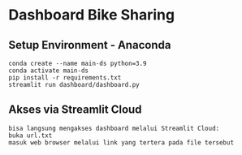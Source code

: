 # Dashboard Bike Sharing

## Setup Environment - Anaconda
```
conda create --name main-ds python=3.9
conda activate main-ds
pip install -r requirements.txt
streamlit run dashboard/dashboard.py
```

## Akses via Streamlit Cloud
```
bisa langsung mengakses dashboard melalui Streamlit Cloud:
buka url.txt
masuk web browser melalui link yang tertera pada file tersebut
```
